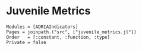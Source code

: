 # Juvenile Metrics

```@autodocs
Modules = [ADRIAIndicators]
Pages = joinpath.("src", ["juvenile_metrics.jl"])
Order   = [:constant, :function, :type]
Private = false
```
